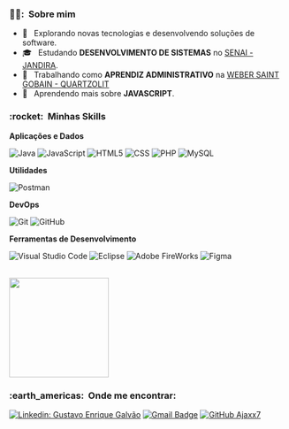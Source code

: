 

<h3> 👨‍🦱: &nbsp;Sobre mim </h3>

- 🤔 &nbsp; Explorando novas tecnologias e desenvolvendo soluções de software.
- 🎓 &nbsp; Estudando **DESENVOLVIMENTO DE SISTEMAS** no <a href="https://jandira.sp.senai.br/">SENAI - JANDIRA</a>.
- 💼 &nbsp; Trabalhando como **APRENDIZ ADMINISTRATIVO** na <a href="https://www.saint-gobain.com.br/solucoes/nossas-marcas/quartzolit">WEBER SAINT GOBAIN - QUARTZOLIT</a>
- 🌱 &nbsp; Aprendendo mais sobre **JAVASCRIPT**.

<h3> :rocket: &nbsp;Minhas Skills </h3>

**Aplicações e Dados**

  
  ![Java](https://img.shields.io/badge/-Java-333333?style=flat&logo=Java&logoColor=007396)
  ![JavaScript](https://img.shields.io/badge/-JavaScript-333333?style=flat&logo=javascript)
  ![HTML5](https://img.shields.io/badge/-HTML5-333333?style=flat&logo=HTML5)
  ![CSS](https://img.shields.io/badge/-CSS-333333?style=flat&logo=CSS3&logoColor=1572B6)
  ![PHP](https://img.shields.io/badge/-PHP-333333?style=flat&logo=PHP&logoColor=1572B6)
  ![MySQL](https://img.shields.io/badge/-MySQL-333333?style=flat&logo=mysql)

**Utilidades**

  ![Postman](https://img.shields.io/badge/-Postman-333333?style=flat&logo=postman)

**DevOps**

  ![Git](https://img.shields.io/badge/-Git-333333?style=flat&logo=git)
  ![GitHub](https://img.shields.io/badge/-GitHub-333333?style=flat&logo=github)
  
  **Ferramentas de Desenvolvimento**

  ![Visual Studio Code](https://img.shields.io/badge/-Visual%20Studio%20Code-333333?style=flat&logo=visual-studio-code&logoColor=007ACC)
  ![Eclipse](https://img.shields.io/badge/-Eclipse-333333?style=flat&logo=eclipse-ide&logoColor=2C2255)
  ![Adobe FireWorks](https://img.shields.io/badge/-FireWorks-333333?style=flat&logo=adobe-fireworks&logoColor=007ACC)
  ![Figma](https://img.shields.io/badge/-Figma-333333?style=flat&logo=figma&logoColor=007ACC)
  

<br/>

<a href="https://github.com/Ajaxx7">
  <img height="180em" src="https://github-readme-stats.vercel.app/api?username=Ajaxx7&theme=dracula&show_icons=true" />
</a>

<br/>

<h3> :earth_americas: &nbsp;Onde me encontrar: </h3> 

[![Linkedin: Gustavo Enrique Galvão](https://img.shields.io/badge/-Ajaxx7-blue?style=flat-square&logo=Linkedin&logoColor=white&link=gustavo-enrique-galvão-agostinho-dos-santos-79b114213)](gustavo-enrique-galvão-agostinho-dos-santos-79b114213)
[![Gmail Badge](https://img.shields.io/badge/-gustavo.galvao.agostinho@gmail.com-006bed?style=flat-square&logo=Gmail&logoColor=white&link=mailto:gustavo.galvao.agostinho@gmail.com)](mailto:gustavo.galvao.agostinho@gmail.com)
[![GitHub Ajaxx7]( https://img.shields.io/github/followers/Ajaxx7?label=follow&style=social)](https://github.com/Ajaxx7)

